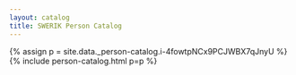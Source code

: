 ```yaml
---
layout: catalog
title: SWERIK Person Catalog
---
```

{% assign p = site.data._person-catalog.i-4fowtpNCx9PCJWBX7qJnyU %}
{% include person-catalog.html p=p %}

